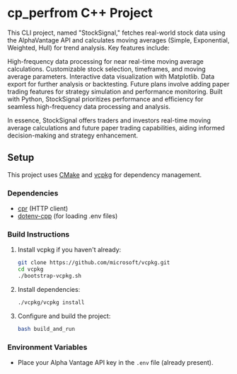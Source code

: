 # cp_perfrom C++ Project

This CLI project, named "StockSignal," fetches real-world stock data using the AlphaVantage API and calculates moving averages (Simple, Exponential, Weighted, Hull) for trend analysis. Key features include:

High-frequency data processing for near real-time moving average calculations.
Customizable stock selection, timeframes, and moving average parameters.
Interactive data visualization with Matplotlib.
Data export for further analysis or backtesting.
Future plans involve adding paper trading features for strategy simulation and performance monitoring. Built with Python, StockSignal prioritizes performance and efficiency for seamless high-frequency data processing and analysis.

In essence, StockSignal offers traders and investors real-time moving average calculations and future paper trading capabilities, aiding informed decision-making and strategy enhancement.


## Setup

This project uses [CMake](https://cmake.org/) and [vcpkg](https://github.com/microsoft/vcpkg) for dependency management.

### Dependencies
- [cpr](https://github.com/libcpr/cpr) (HTTP client)
- [dotenv-cpp](https://github.com/therecipe/dotenv-cpp) (for loading .env files)

### Build Instructions

1. Install vcpkg if you haven't already:
   ```sh
   git clone https://github.com/microsoft/vcpkg.git
   cd vcpkg
   ./bootstrap-vcpkg.sh
   ```
2. Install dependencies:
   ```sh
   ./vcpkg/vcpkg install
   ```
3. Configure and build the project:
   ```zsh
   bash build_and_run
   ```

### Environment Variables
- Place your Alpha Vantage API key in the `.env` file (already present).





